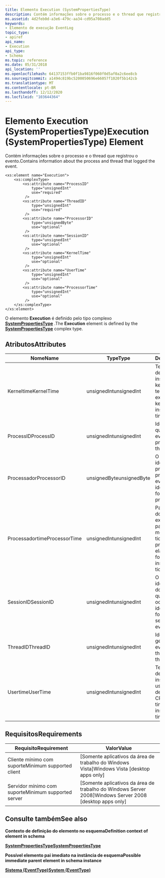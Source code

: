 ```yaml
---
title: Elemento Execution (SystemPropertiesType)
description: Contém informações sobre o processo e o thread que registrou o evento.
ms.assetid: 4d2feb0d-a3e6-479c-aa34-cd95a708add5
keywords:
- Elemento de execução EventLog
topic_type:
- apiref
api_name:
- Execution
api_type:
- Schema
ms.topic: reference
ms.date: 05/31/2018
api_location: ''
ms.openlocfilehash: 64137153ffb0f1ba9816f060f0d5af0a2c6ee8cb
ms.sourcegitcommit: a1494c819bc5200050696e66057f1020f5b142cb
ms.translationtype: MT
ms.contentlocale: pt-BR
ms.lasthandoff: 12/12/2020
ms.locfileid: "103644364"
---
```

# <a name="execution-systempropertiestype-element"></a><span data-ttu-id="8b8c0-104">Elemento Execution (SystemPropertiesType)</span><span class="sxs-lookup"><span data-stu-id="8b8c0-104">Execution (SystemPropertiesType) Element</span></span>

<span data-ttu-id="8b8c0-105">Contém informações sobre o processo e o thread que registrou o evento.</span><span class="sxs-lookup"><span data-stu-id="8b8c0-105">Contains information about the process and thread that logged the event.</span></span>

``` syntax
<xs:element name="Execution">
    <xs:complexType>
        <xs:attribute name="ProcessID"
            type="unsignedInt"
            use="required"
         />
        <xs:attribute name="ThreadID"
            type="unsignedInt"
            use="required"
         />
        <xs:attribute name="ProcessorID"
            type="unsignedByte"
            use="optional"
         />
        <xs:attribute name="SessionID"
            type="unsignedInt"
            use="optional"
         />
        <xs:attribute name="KernelTime"
            type="unsignedInt"
            use="optional"
         />
        <xs:attribute name="UserTime"
            type="unsignedInt"
            use="optional"
         />
        <xs:attribute name="ProcessorTime"
            type="unsignedInt"
            use="optional"
         />
    </xs:complexType>
</xs:element>
```

<span data-ttu-id="8b8c0-106">O elemento **Execution** é definido pelo tipo complexo [**SystemPropertiesType**](eventschema-systempropertiestype-complextype.md) .</span><span class="sxs-lookup"><span data-stu-id="8b8c0-106">The **Execution** element is defined by the [**SystemPropertiesType**](eventschema-systempropertiestype-complextype.md) complex type.</span></span>

## <a name="attributes"></a><span data-ttu-id="8b8c0-107">Atributos</span><span class="sxs-lookup"><span data-stu-id="8b8c0-107">Attributes</span></span>



| <span data-ttu-id="8b8c0-108">Nome</span><span class="sxs-lookup"><span data-stu-id="8b8c0-108">Name</span></span>          | <span data-ttu-id="8b8c0-109">Type</span><span class="sxs-lookup"><span data-stu-id="8b8c0-109">Type</span></span>         | <span data-ttu-id="8b8c0-110">Description</span><span class="sxs-lookup"><span data-stu-id="8b8c0-110">Description</span></span>                                                                                               |
|---------------|--------------|-----------------------------------------------------------------------------------------------------------|
| <span data-ttu-id="8b8c0-111">Kerneltime</span><span class="sxs-lookup"><span data-stu-id="8b8c0-111">KernelTime</span></span>    | <span data-ttu-id="8b8c0-112">unsignedInt</span><span class="sxs-lookup"><span data-stu-id="8b8c0-112">unsignedInt</span></span>  | <span data-ttu-id="8b8c0-113">Tempo de execução decorrido para instruções do modo kernel, em unidades de tempo de CPU.</span><span class="sxs-lookup"><span data-stu-id="8b8c0-113">Elapsed execution time for kernel-mode instructions, in CPU time units.</span></span><br/>                        |
| <span data-ttu-id="8b8c0-114">ProcessID</span><span class="sxs-lookup"><span data-stu-id="8b8c0-114">ProcessID</span></span>     | <span data-ttu-id="8b8c0-115">unsignedInt</span><span class="sxs-lookup"><span data-stu-id="8b8c0-115">unsignedInt</span></span>  | <span data-ttu-id="8b8c0-116">Identifica o processo que gerou o evento.</span><span class="sxs-lookup"><span data-stu-id="8b8c0-116">Identifies the process that generated the event.</span></span><br/>                                               |
| <span data-ttu-id="8b8c0-117">Processador</span><span class="sxs-lookup"><span data-stu-id="8b8c0-117">ProcessorID</span></span>   | <span data-ttu-id="8b8c0-118">unsignedByte</span><span class="sxs-lookup"><span data-stu-id="8b8c0-118">unsignedByte</span></span> | <span data-ttu-id="8b8c0-119">O número de identificação do processador que processou o evento.</span><span class="sxs-lookup"><span data-stu-id="8b8c0-119">The identification number for the processor that processed the event.</span></span><br/>                          |
| <span data-ttu-id="8b8c0-120">Processadortime</span><span class="sxs-lookup"><span data-stu-id="8b8c0-120">ProcessorTime</span></span> | <span data-ttu-id="8b8c0-121">unsignedInt</span><span class="sxs-lookup"><span data-stu-id="8b8c0-121">unsignedInt</span></span>  | <span data-ttu-id="8b8c0-122">Para sessões privadas do ETW, o tempo de execução decorrido para as instruções do modo de usuário, em tiques de CPU.</span><span class="sxs-lookup"><span data-stu-id="8b8c0-122">For ETW private sessions, the elapsed execution time for user-mode instructions, in CPU ticks.</span></span><br/> |
| <span data-ttu-id="8b8c0-123">SessionID</span><span class="sxs-lookup"><span data-stu-id="8b8c0-123">SessionID</span></span>     | <span data-ttu-id="8b8c0-124">unsignedInt</span><span class="sxs-lookup"><span data-stu-id="8b8c0-124">unsignedInt</span></span>  | <span data-ttu-id="8b8c0-125">O número de identificação da sessão do Terminal Server na qual o evento ocorreu.</span><span class="sxs-lookup"><span data-stu-id="8b8c0-125">The identification number for the terminal server session in which the event occurred.</span></span><br/>         |
| <span data-ttu-id="8b8c0-126">ThreadID</span><span class="sxs-lookup"><span data-stu-id="8b8c0-126">ThreadID</span></span>      | <span data-ttu-id="8b8c0-127">unsignedInt</span><span class="sxs-lookup"><span data-stu-id="8b8c0-127">unsignedInt</span></span>  | <span data-ttu-id="8b8c0-128">Identifica o thread que gerou o evento.</span><span class="sxs-lookup"><span data-stu-id="8b8c0-128">Identifies the thread that generated the event.</span></span><br/>                                                |
| <span data-ttu-id="8b8c0-129">Usertime</span><span class="sxs-lookup"><span data-stu-id="8b8c0-129">UserTime</span></span>      | <span data-ttu-id="8b8c0-130">unsignedInt</span><span class="sxs-lookup"><span data-stu-id="8b8c0-130">unsignedInt</span></span>  | <span data-ttu-id="8b8c0-131">Tempo de execução decorrido para instruções do modo de usuário, em unidades de tempo de CPU.</span><span class="sxs-lookup"><span data-stu-id="8b8c0-131">Elapsed execution time for user-mode instructions, in CPU time units.</span></span><br/>                          |



## <a name="requirements"></a><span data-ttu-id="8b8c0-132">Requisitos</span><span class="sxs-lookup"><span data-stu-id="8b8c0-132">Requirements</span></span>



| <span data-ttu-id="8b8c0-133">Requisito</span><span class="sxs-lookup"><span data-stu-id="8b8c0-133">Requirement</span></span> | <span data-ttu-id="8b8c0-134">Valor</span><span class="sxs-lookup"><span data-stu-id="8b8c0-134">Value</span></span> |
|-------------------------------------|------------------------------------------------------|
| <span data-ttu-id="8b8c0-135">Cliente mínimo com suporte</span><span class="sxs-lookup"><span data-stu-id="8b8c0-135">Minimum supported client</span></span><br/> | <span data-ttu-id="8b8c0-136">\[Somente aplicativos da área de trabalho do Windows Vista\]</span><span class="sxs-lookup"><span data-stu-id="8b8c0-136">Windows Vista \[desktop apps only\]</span></span><br/>       |
| <span data-ttu-id="8b8c0-137">Servidor mínimo com suporte</span><span class="sxs-lookup"><span data-stu-id="8b8c0-137">Minimum supported server</span></span><br/> | <span data-ttu-id="8b8c0-138">\[Somente aplicativos da área de trabalho do Windows Server 2008\]</span><span class="sxs-lookup"><span data-stu-id="8b8c0-138">Windows Server 2008 \[desktop apps only\]</span></span><br/> |



## <a name="see-also"></a><span data-ttu-id="8b8c0-139">Consulte também</span><span class="sxs-lookup"><span data-stu-id="8b8c0-139">See also</span></span>

<dl> <dt>

<span data-ttu-id="8b8c0-140">**Contexto de definição do elemento no esquema**</span><span class="sxs-lookup"><span data-stu-id="8b8c0-140">**Definition context of element in schema**</span></span>
</dt> <dt>

[<span data-ttu-id="8b8c0-141">**SystemPropertiesType**</span><span class="sxs-lookup"><span data-stu-id="8b8c0-141">**SystemPropertiesType**</span></span>](eventschema-systempropertiestype-complextype.md)
</dt> <dt>

<span data-ttu-id="8b8c0-142">**Possível elemento pai imediato na instância de esquema**</span><span class="sxs-lookup"><span data-stu-id="8b8c0-142">**Possible immediate parent element in schema instance**</span></span>
</dt> <dt>

[<span data-ttu-id="8b8c0-143">**Sistema (EventType)**</span><span class="sxs-lookup"><span data-stu-id="8b8c0-143">**System (EventType)**</span></span>](eventschema-system-eventtype-element.md)
</dt> </dl>

 

 





